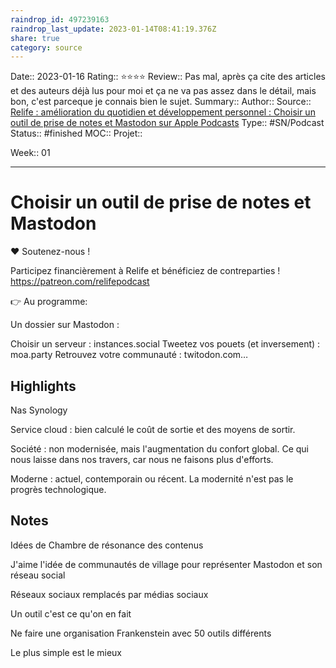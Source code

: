 ```yaml
---
raindrop_id: 497239163
raindrop_last_update: 2023-01-14T08:41:19.376Z
share: true
category: source
---
```


Date:: 2023-01-16
Rating:: ⭐⭐⭐⭐
Review:: Pas mal, après ça cite des articles et des auteurs déjà lus pour moi et ça ne va pas assez dans le détail, mais bon, c'est parceque  je connais bien le sujet.
Summary:: 
Author::
Source:: [‎Relife : amélioration du quotidien et développement personnel : Choisir un outil de prise de notes et Mastodon sur Apple Podcasts](https://podcasts.apple.com/fr/podcast/relife-am%C3%A9lioration-du-quotidien-et-d%C3%A9veloppement-personnel/id1151622772?i=1000589306443)
Type:: #SN/Podcast 
Status:: #finished 
MOC::
Projet:: 

Week:: 01

***
# Choisir un outil de prise de notes et Mastodon

❤️ Soutenez-nous !

Participez financièrement à Relife et bénéficiez de contreparties ! https://patreon.com/relifepodcast

👉 Au programme:

Un dossier sur Mastodon :


 Choisir un serveur : instances.social
 Tweetez vos pouets (et inversement) : moa.party
  Retrouvez votre communauté : twitodon.com…

## Highlights

Nas Synology

Service cloud : bien calculé le coût de sortie et des moyens de sortir.

Société : non modernisée, mais l'augmentation du confort global. Ce qui nous laisse dans nos travers, car nous ne faisons plus d'efforts.

Moderne : actuel, contemporain ou récent. La modernité n'est pas le progrès technologique.

## Notes

Idées de Chambre de résonance des contenus

J'aime l'idée de communautés de village pour représenter Mastodon et son réseau social

Réseaux sociaux remplacés par médias sociaux 

Un outil c'est ce qu'on en fait 

Ne faire une organisation Frankenstein avec 50 outils différents 

Le plus simple est le mieux 


